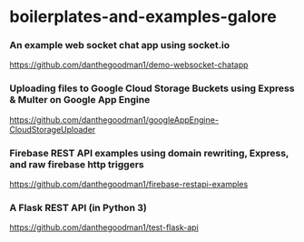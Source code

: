 # boilerplates-and-examples-galore

### An example web socket chat app using socket.io
https://github.com/danthegoodman1/demo-websocket-chatapp

### Uploading files to Google Cloud Storage Buckets using Express & Multer on Google App Engine
https://github.com/danthegoodman1/googleAppEngine-CloudStorageUploader

### Firebase REST API examples using domain rewriting, Express, and raw firebase http triggers
https://github.com/danthegoodman1/firebase-restapi-examples

### A Flask REST API (in Python 3)
https://github.com/danthegoodman1/test-flask-api
